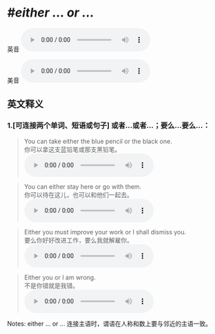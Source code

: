 # ***\#either … or …*** 
英音
<audio src="./media/either … or …1_AAC.aac" controls="controls"></audio>

美音
<audio src="./media/either … or …2_AAC.aac" controls="controls"></audio>



  

英文释义
---
### 1.**[可连接两个单词、短语或句子] 或者…或者…；要么…要么…：**  

 > You can take either the blue pencil or the black one.  
 > 你可以拿这支蓝铅笔或那支黑铅笔。    
<audio src="./media/either-5.aac" controls="controls"></audio>

 > You can either stay here or go with them.   
 > 你可以待在这儿，也可以和他们一起去。    
<audio src="./media/either-6.aac" controls="controls"></audio>

 > Either you must improve your work or I shall dismiss you.  
 > 要么你好好改进工作，要么我就解雇你。    
<audio src="./media/either-7.aac" controls="controls"></audio>

 > Either you or I am wrong.   
 > 不是你错就是我错。    
<audio src="./media/either-8.aac" controls="controls"></audio>

Notes: either ... or ... 连接主语时，谓语在人称和数上要与邻近的主语一致。  


